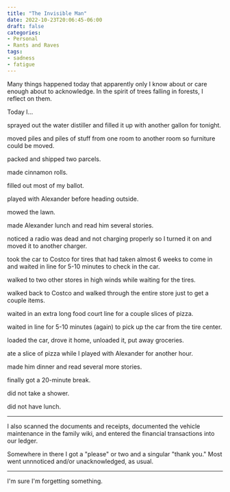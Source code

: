 ```yaml
---
title: "The Invisible Man"
date: 2022-10-23T20:06:45-06:00
draft: false
categories:
- Personal
- Rants and Raves
tags:
- sadness
- fatigue
---
```


Many things happened today that apparently only I know about or care enough about to acknowledge. In the spirit of trees falling in forests, I reflect on them.

Today I...

<!--more-->

sprayed out the water distiller and filled it up with another gallon for tonight.

moved piles and piles of stuff from one room to another room so furniture could be moved.

packed and shipped two parcels.

made cinnamon rolls.

filled out most of my ballot.

played with Alexander before heading outside.

mowed the lawn.

made Alexander lunch and read him several stories.

noticed a radio was dead and not charging properly so I turned it on and moved it to another charger.

took the car to Costco for tires that had taken almost 6 weeks to come in and waited in line for 5-10 minutes to check in the car.

walked to two other stores in high winds while waiting for the tires.

walked back to Costco and walked through the entire store just to get a couple items.

waited in an extra long food court line for a couple slices of pizza.

waited in line for 5-10 minutes (again) to pick up the car from the tire center.

loaded the car, drove it home, unloaded it, put away groceries.

ate a slice of pizza while I played with Alexander for another hour.

made him dinner and read several more stories.

finally got a 20-minute break.

did not take a shower.

did not have lunch.

---

I also scanned the documents and receipts, documented the vehicle maintenance in the family wiki, and entered the financial transactions into our ledger.

Somewhere in there I got a "please" or two and a singular "thank you." Most went unnnoticed and/or unacknowledged, as usual.

---

I'm sure I'm forgetting something.